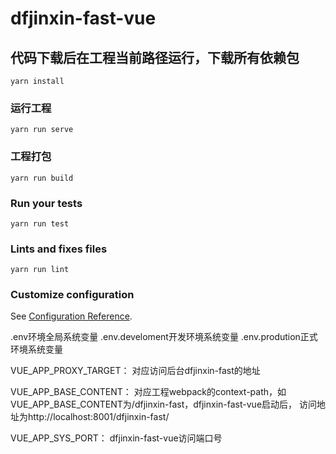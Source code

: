 # dfjinxin-fast-vue

## 代码下载后在工程当前路径运行，下载所有依赖包
```
yarn install
```

### 运行工程
```
yarn run serve
```

### 工程打包
```
yarn run build
```

### Run your tests
```
yarn run test
```

### Lints and fixes files
```
yarn run lint
```

### Customize configuration
See [Configuration Reference](https://cli.vuejs.org/config/).

.env环境全局系统变量
.env.develoment开发环境系统变量
.env.prodution正式环境系统变量

VUE_APP_PROXY_TARGET：
对应访问后台dfjinxin-fast的地址

VUE_APP_BASE_CONTENT：
对应工程webpack的context-path，如VUE_APP_BASE_CONTENT为/dfjinxin-fast，dfjinxin-fast-vue启动后，
访问地址为http://localhost:8001/dfjinxin-fast/

VUE_APP_SYS_PORT：
dfjinxin-fast-vue访问端口号

